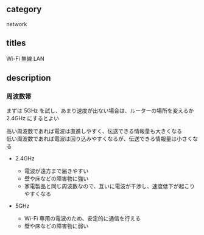## category

network

## titles

Wi-Fi
無線 LAN

## description

### 周波数帯

まずは 5GHz を試し、あまり速度が出ない場合は、ルーターの場所を変えるか 2.4GHz にするとよい

高い周波数であれば電波は直進しやすく、伝送できる情報量も大きくなる  
低い周波数であれば電波は回り込みやすくなるが、伝送できる情報量は小さくなる

- 2.4GHz

  - 電波が遠方まで届きやすい
  - 壁や床などの障害物に強い
  - 家電製品と同じ周波数なので、互いに電波が干渉し、速度低下が起こりやすくなる

- 5GHz

  - Wi-Fi 専用の電波のため、安定的に通信を行える
  - 壁や床などの障害物に弱い
